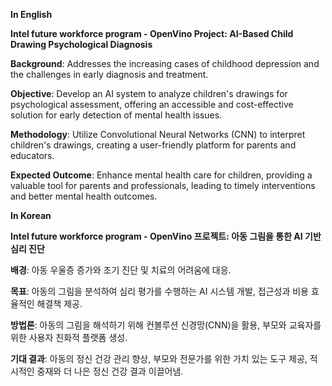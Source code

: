 **In English**

**Intel future workforce program - OpenVino Project: AI-Based Child Drawing Psychological Diagnosis**

**Background**: Addresses the increasing cases of childhood depression and the challenges in early diagnosis and treatment.

**Objective**: Develop an AI system to analyze children's drawings for psychological assessment, offering an accessible and cost-effective solution for early detection of mental health issues.

**Methodology**: Utilize Convolutional Neural Networks (CNN) to interpret children's drawings, creating a user-friendly platform for parents and educators.

**Expected Outcome**: Enhance mental health care for children, providing a valuable tool for parents and professionals, leading to timely interventions and better mental health outcomes.



**In Korean**

**Intel future workforce program - OpenVino 프로젝트: 아동 그림을 통한 AI 기반 심리 진단**

**배경**: 아동 우울증 증가와 조기 진단 및 치료의 어려움에 대응.

**목표**: 아동의 그림을 분석하여 심리 평가를 수행하는 AI 시스템 개발, 접근성과 비용 효율적인 해결책 제공.

**방법론**: 아동의 그림을 해석하기 위해 컨볼루션 신경망(CNN)을 활용, 부모와 교육자를 위한 사용자 친화적 플랫폼 생성.

**기대 결과**: 아동의 정신 건강 관리 향상, 부모와 전문가를 위한 가치 있는 도구 제공, 적시적인 중재와 더 나은 정신 건강 결과 이끌어냄.
